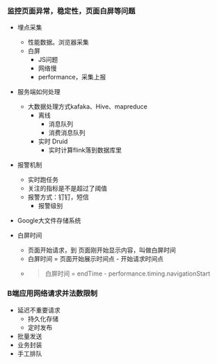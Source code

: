 ### 监控页面异常，稳定性，页面白屏等问题
+ 埋点采集
    + 性能数据。浏览器采集
    + 白屏
        + JS问题
        + 网络慢
        + performance，采集上报
+ 服务端如何处理
    + 大数据处理方式kafaka、Hive、mapreduce
        + 离线
            + 消息队列
            + 消费消息队列
        + 实时 Druid
            + 实时计算flink落到数据库里
+ 报警机制
    + 实时跑任务
    + 关注的指标是不是超过了阈值
    + 报警方式：钉钉，短信
        + 报警级别
+ Google大文件存储系统

+ 白屏时间
    + 页面开始请求，到 页面刚开始显示内容，叫做白屏时间
    + 白屏时间 = 页面开始展示时间点 - 开始请求时间点
    + > 白屏时间 = endTime - performance.timing.navigationStart

### B端应用网络请求并法数限制

+ 延迟不重要请求
    + 持久化存储
    + 定时发布
+ 批量发送
+ 业务封装 
+ 手工排队

